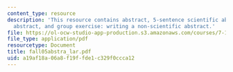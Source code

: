 ```yaml
---
content_type: resource
description: 'This resource contains abstract, 5-sentence scientific abstract, non-scientific
  abstract, and group exercise: writing a non-scientific abstract.'
file: https://ol-ocw-studio-app-production.s3.amazonaws.com/courses/7-18-topics-in-experimental-biology-fall-2005/a19af18a06a8f19ffde1c329f0ccca12_fall05abstra_lar.pdf
file_type: application/pdf
resourcetype: Document
title: fall05abstra_lar.pdf
uid: a19af18a-06a8-f19f-fde1-c329f0ccca12
---
```

